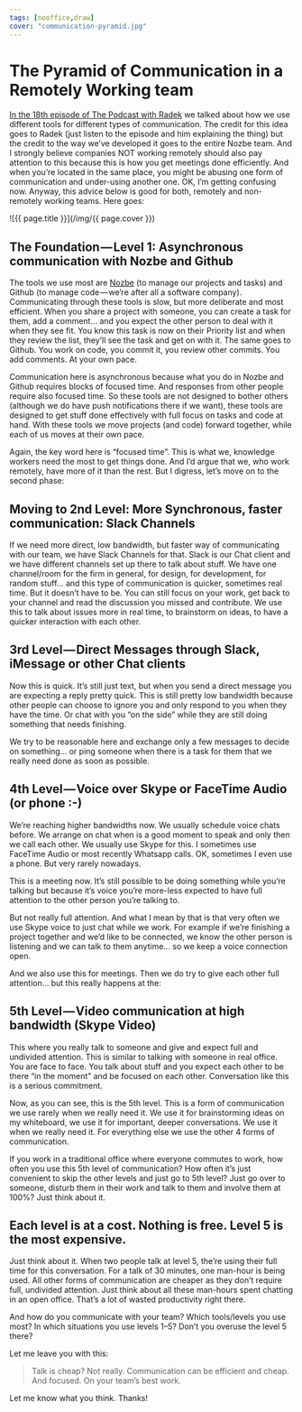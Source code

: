 ```yaml
---
tags: [nooffice,draw]
cover: "communication-pyramid.jpg"
---
```


# The Pyramid of Communication in a Remotely Working team

[In the 18th episode of The Podcast with Radek](/podcast-18/) we talked about how we use different tools for different types of communication. The credit for this idea goes to Radek (just listen to the episode and him explaining the thing) but the credit to the way we’ve developed it goes to the entire Nozbe team. And I strongly believe companies NOT working remotely should also pay attention to this because this is how you get meetings done efficiently. And when you’re located in the same place, you might be abusing one form of communication and under-using another one. OK, I’m getting confusing now. Anyway, this advice below is good for both, remotely and non-remotely working teams. Here goes:

<!--More-->

![{{ page.title }}](/img/{{ page.cover }})

## The Foundation — Level 1: Asynchronous communication with Nozbe and Github

The tools we use most are [Nozbe][n] (to manage our projects and tasks) and Github (to manage code — we’re after all a software company). Communicating through these tools is slow, but more deliberate and most efficient. When you share a project with someone, you can create a task for them, add a comment… and you expect the other person to deal with it when they see fit. You know this task is now on their Priority list and when they review the list, they’ll see the task and get on with it. The same goes to Github. You work on code, you commit it, you review other commits. You add comments. At your own pace.

Communication here is asynchronous because what you do in Nozbe and Github requires blocks of focused time. And responses from other people require also focused time. So these tools are not designed to bother others (although we do have push notifications there if we want), these tools are designed to get stuff done effectively with full focus on tasks and code at hand. With these tools we move projects (and code) forward together, while each of us moves at their own pace.

Again, the key word here is “focused time”. This is what we, knowledge workers need the most to get things done. And I’d argue that we, who work remotely, have more of it than the rest. But I digress, let’s move on to the second phase:



## Moving to 2nd Level: More Synchronous, faster communication: Slack Channels

If we need more direct, low bandwidth, but faster way of communicating with our team, we have Slack Channels for that. Slack is our Chat client and we have different channels set up there to talk about stuff. We have one channel/room for the firm in general, for design, for development, for random stuff… and this type of communication is quicker, sometimes real time. But it doesn’t have to be. You can still focus on your work, get back to your channel and read the discussion you missed and contribute. We use this to talk about issues more in real time, to brainstorm on ideas, to have a quicker interaction with each other.

## 3rd Level — Direct Messages through Slack, iMessage or other Chat clients

Now this is quick. It’s still just text, but when you send a direct message you are expecting a reply pretty quick. This is still pretty low bandwidth because other people can choose to ignore you and only respond to you when they have the time. Or chat with you “on the side” while they are still doing something that needs finishing.

We try to be reasonable here and exchange only a few messages to decide on something… or ping someone when there is a task for them that we really need done as soon as possible.

## 4th Level — Voice over Skype or FaceTime Audio (or phone :-)

We’re reaching higher bandwidths now. We usually schedule voice chats before. We arrange on chat when is a good moment to speak and only then we call each other. We usually use Skype for this. I sometimes use FaceTime Audio or most recently Whatsapp calls. OK, sometimes I even use a phone. But very rarely nowadays.

This is a meeting now. It’s still possible to be doing something while you’re talking but because it’s voice you’re more-less expected to have full attention to the other person you’re talking to.

But not really full attention. And what I mean by that is that very often we use Skype voice to just chat while we work. For example if we’re finishing a project together and we’d like to be connected, we know the other person is listening and we can talk to them anytime… so we keep a voice connection open.

And we also use this for meetings. Then we do try to give each other full attention… but this really happens at the:

## 5th Level — Video communication at high bandwidth (Skype Video)

This where you really talk to someone and give and expect full and undivided attention. This is similar to talking with someone in real office. You are face to face. You talk about stuff and you expect each other to be there “in the moment” and be focused on each other. Conversation like this is a serious commitment.

Now, as you can see, this is the 5th level. This is a form of communication we use rarely when we really need it. We use it for brainstorming ideas on my whiteboard, we use it for important, deeper conversations. We use it when we really need it. For everything else we use the other 4 forms of communication.

If you work in a traditional office where everyone commutes to work, how often you use this 5th level of communication? How often it’s just convenient to skip the other levels and just go to 5th level? Just go over to someone, disturb them in their work and talk to them and involve them at 100%? Just think about it.

## Each level is at a cost. Nothing is free. Level 5 is the most expensive.

Just think about it. When two people talk at level 5, the’re using their full time for this conversation. For a talk of 30 minutes, one man-hour is being used. All other forms of communication are cheaper as they don’t require full, undivided attention. Just think about all these man-hours spent chatting in an open office. That’s a lot of wasted productivity right there.

And how do you communicate with your team? Which tools/levels you use most? In which situations you use levels 1–5? Don’t you overuse the level 5 there?

Let me leave you with this:

> Talk is cheap? Not really. Communication can be efficient and cheap. And focused. On your team’s best work.

Let me know what you think. Thanks!

[m]: https://nooffice.org/the-pyramid-of-communication-in-a-remotely-working-team-or-how-to-get-meetings-done-in-many-8c07ab23f8de#.suhczsgp8
[mo]: https://nooffice.org/
[mu]: https://medium.com/@MSliwinski
[tp]: http://thepodcast.fm
[i]: http://iMagazine.pl
[d]: http://db.tt/kD7Liux
[e]: /how-i-use-evernote
[p]: /passion
[n]: https://michael.gratis/nozbe
[io]: https://michael.gratis/ipadonly/
[pm]: http://productivemag.com/
[s]: /show
[t]: http://twitter.com/MSliwinski
